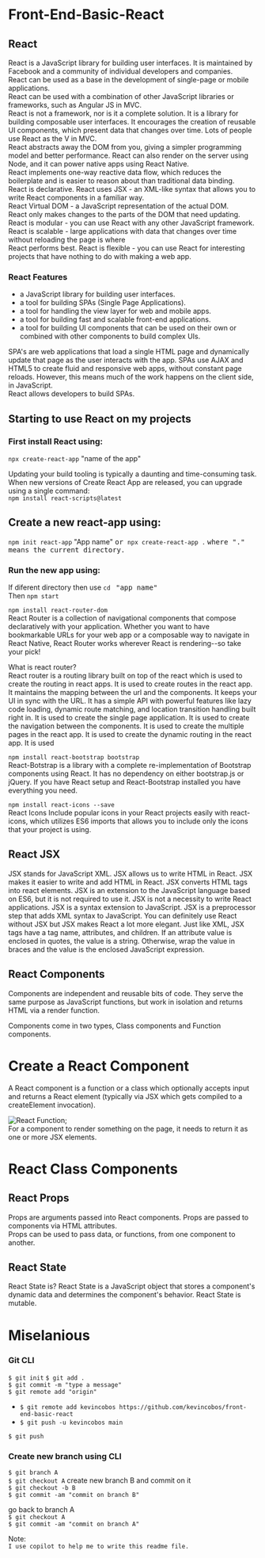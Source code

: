 # Front-End-Basic-React

## React
React is a JavaScript library for building user interfaces. It is maintained by Facebook and a community of individual developers and companies.   
React can be used as a base in the development of single-page or mobile applications.   
React can be used with a combination of other JavaScript libraries or frameworks, such as Angular JS in MVC.   
React is not a framework, nor is it a complete solution. It is a library for building composable user interfaces. It encourages the creation of reusable UI components, which present data that changes over time. Lots of people use React as the V in MVC.   
React abstracts away the DOM from you, giving a simpler programming model and better performance. React can also render on the server using Node, and it can power native apps using React Native.   
React implements one-way reactive data flow, which reduces the boilerplate and is easier to reason about than traditional data binding.   
React is declarative. React uses JSX - an XML-like syntax that allows you to write React components in a familiar way.   
React Virtual DOM - a JavaScript representation of the actual DOM.   
React only makes changes to the parts of the DOM that need updating. React is modular - you can use React with any other JavaScript framework.   
React is scalable - large applications with data that changes over time without reloading the page is where   
React performs best. React is flexible - you can use React for interesting projects that have nothing to do with making a web app.   

### React Features
 

- a JavaScript library for building user interfaces.
- a tool for building SPAs (Single Page Applications).
- a tool for handling the view layer for web and mobile apps.
- a tool for building fast and scalable front-end applications.
- a tool for building UI components that can be used on their own or combined with other components to build complex UIs.

SPA's are web applications that load a single HTML page and dynamically update that page as the user interacts with the app. SPAs use AJAX and HTML5 to create fluid and responsive web apps, without constant page reloads. However, this means much of the work happens on the client side, in JavaScript.  
React allows developers to build SPAs.

## Starting to use React on my projects   
   
### First install React using:   
```npx create-react-app``` "name of the app" 
  
Updating your build tooling is typically a daunting and time-consuming task. When new versions of Create React App are released, you can upgrade using a single command:   
```npm install react-scripts@latest```  

## Create a new react-app using:
```npm init react-app``` "App name" <samp> or </samp> ```npx create-react-app .``` <samp> where "." means the current directory. </samp> 
### Run the new app using:
If diferent directory then use ```cd ``` <samp>"app name"</samp>   
Then ```npm start```  
 
```npm install react-router-dom```   
React Router is a collection of navigational components that compose declaratively with your application. Whether you want to have bookmarkable URLs for your web app or a composable way to navigate in React Native, React Router works wherever React is rendering--so take your pick!
   
What is react router?   
React router is a routing library built on top of the react which is used to create the routing in react apps. It is used to create routes in the react app. It maintains the mapping between the url and the components. It keeps your UI in sync with the URL. It has a simple API with powerful features like lazy code loading, dynamic route matching, and location transition handling built right in. It is used to create the single page application. It is used to create the navigation between the components. It is used to create the multiple pages in the react app. It is used to create the dynamic routing in the react app. It is used 

```npm install react-bootstrap bootstrap```  
React-Botstrap is a library with a complete re-implementation of Bootstrap components using React. It has no dependency on either bootstrap.js or jQuery. If you have React setup and React-Bootstrap installed you have everything you need.   

```npm install react-icons --save```  
React Icons Include popular icons in your React projects easily with react-icons, which utilizes ES6 imports that allows you to include only the icons that your project is using.   

## React JSX
JSX stands for JavaScript XML. JSX allows us to write HTML in React. JSX makes it easier to write and add HTML in React. JSX converts HTML tags into react elements. JSX is an extension to the JavaScript language based on ES6, but it is not required to use it. JSX is not a necessity to write React applications. JSX is a syntax extension to JavaScript. JSX is a preprocessor step that adds XML syntax to JavaScript. You can definitely use React without JSX but JSX makes React a lot more elegant. Just like XML, JSX tags have a tag name, attributes, and children. If an attribute value is enclosed in quotes, the value is a string. Otherwise, wrap the value in braces and the value is the enclosed JavaScript expression.
   
## React Components
Components are independent and reusable bits of code. They serve the same purpose as JavaScript functions, but work in isolation and returns HTML via a render function.   

Components come in two types, Class components and Function components.

# Create a React Component
A React component is a function or a class which optionally accepts input and returns a React element (typically via JSX which gets compiled to a createElement invocation).

![React Function](/img/functionComponent.png);   
For a component to render something on the page, it needs to return it as one or more JSX elements.

# React Class Components



## React Props
Props are arguments passed into React components. Props are passed to components via HTML attributes.  
Props can be used to pass data, or functions, from one component to another.

## React State
React State is?
React State is a JavaScript object that stores a component's dynamic data and determines the component's behavior. React State is mutable.

# Miselanious
### Git CLI   
```$ git init```
```$ git add .```   
```$ git commit -m "type a message"```   
```$ git remote add "origin"```  
   - ```$ git remote add kevincobos https://github.com/kevincobos/front-end-basic-react```  
   - ```$ git push -u kevincobos main```   

```$ git push``` 

### Create new branch using CLI
```$ git branch A```   
```$ git checkout A```
create new branch B and commit on it   
```$ git checkout -b B```    
```$ git commit -am "commit on branch B"```    
   
go back to branch A   
```$ git checkout A```       
```$ git commit -am "commit on branch A"```
   
Note:   
```I use copilot to help me to write this readme file.```